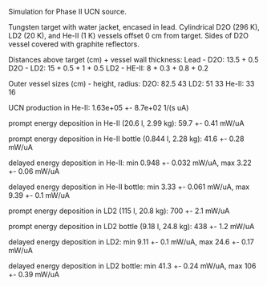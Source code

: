 Simulation for Phase II UCN source.

Tungsten target with water jacket, encased in lead.
Cylindrical D2O (296 K), LD2 (20 K), and He-II (1 K) vessels offset 0 cm from target.
Sides of D2O vessel covered with graphite reflectors.

Distances above target (cm) + vessel wall thickness:
Lead - D2O: 13.5 + 0.5
D2O - LD2: 15 + 0.5 + 1 + 0.5
LD2 - HE-II: 8 + 0.3 + 0.8 + 0.2

Outer vessel sizes (cm) - height, radius:
D2O: 82.5 43
LD2: 51 33
He-II: 33 16

UCN production in He-II:
1.63e+05 +- 8.7e+02 1/(s uA)

prompt energy deposition in He-II (20.6 l, 2.99 kg):
59.7 +- 0.41 mW/uA

prompt energy deposition in He-II bottle (0.844 l, 2.28 kg):
41.6 +- 0.28 mW/uA

delayed energy deposition in He-II:
min 0.948 +- 0.032 mW/uA, max 3.22 +- 0.06 mW/uA

delayed energy deposition in He-II bottle:
min 3.33 +- 0.061 mW/uA, max 9.39 +- 0.1 mW/uA

prompt energy deposition in LD2 (115 l, 20.8 kg):
700 +- 2.1 mW/uA

prompt energy deposition in LD2 bottle (9.18 l, 24.8 kg):
438 +- 1.2 mW/uA

delayed energy deposition in LD2:
min 9.11 +- 0.1 mW/uA, max 24.6 +- 0.17 mW/uA

delayed energy deposition in LD2 bottle:
min 41.3 +- 0.24 mW/uA, max 106 +- 0.39 mW/uA

